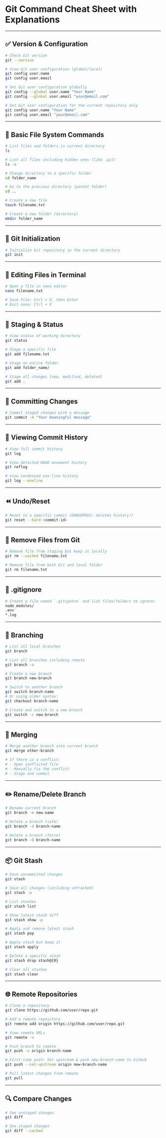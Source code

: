 # Git Command Cheat Sheet with Explanations

---

## ✅ Version & Configuration

```bash
# Check Git version
git --version

# View Git user configuration (global/local)
git config user.name
git config user.email

# Set Git user configuration globally
git config --global user.name "Your Name"
git config --global user.email "your@email.com"

# Set Git user configuration for the current repository only
git config user.name "Your Name"
git config user.email "your@email.com"
```

---

## 📁 Basic File System Commands

```bash
# List files and folders in current directory
ls

# List all files including hidden ones (like .git)
ls -a

# Change directory to a specific folder
cd folder_name

# Go to the previous directory (parent folder)
cd ..

# Create a new file
touch filename.txt

# Create a new folder (directory)
mkdir folder_name
```

---

## 🔧 Git Initialization

```bash
# Initialize Git repository in the current directory
git init
```

---

## 📝 Editing Files in Terminal

```bash
# Open a file in nano editor
nano filename.txt

# Save file: Ctrl + O, then Enter
# Exit nano: Ctrl + X
```

---

## 🚥 Staging & Status

```bash
# View status of working directory
git status

# Stage a specific file
git add filename.txt

# Stage an entire folder
git add folder_name/

# Stage all changes (new, modified, deleted)
git add .
```

---

## 💾 Committing Changes

```bash
# Commit staged changes with a message
git commit -m "Your meaningful message"
```

---

## 📜 Viewing Commit History

```bash
# View full commit history
git log

# View detailed HEAD movement history
git reflog

# View condensed one-line history
git log --oneline
```

---

## ⏪ Undo/Reset

```bash
# Reset to a specific commit (DANGEROUS: deletes history!)
git reset --hard <commit-id>
```

---

## 🧹 Remove Files from Git

```bash
# Remove file from staging but keep it locally
git rm --cached filename.txt

# Remove file from both Git and local folder
git rm filename.txt
```

---

## 🚫 .gitignore

```bash
# Create a file named `.gitignore` and list files/folders to ignore:
node_modules/
.env
*.log
```

---

## 🌿 Branching

```bash
# List all local branches
git branch

# List all branches including remote
git branch -a

# Create a new branch
git branch new-branch

# Switch to another branch
git switch branch-name
# Or using older syntax:
git checkout branch-name

# Create and switch to a new branch
git switch -c new-branch
```

---

## 🔀 Merging

```bash
# Merge another branch into current branch
git merge other-branch

# If there is a conflict:
# - Open conflicted file
# - Manually fix the conflict
# - Stage and commit
```

---

## ✏️ Rename/Delete Branch

```bash
# Rename current branch
git branch -m new-name

# Delete a branch (safe)
git branch -d branch-name

# Delete a branch (force)
git branch -D branch-name
```

---

## 📦 Git Stash

```bash
# Save uncommitted changes
git stash

# Save all changes (including untracked)
git stash -a

# List stashes
git stash list

# Show latest stash diff
git stash show -p

# Apply and remove latest stash
git stash pop

# Apply stash but keep it
git stash apply

# Delete a specific stash
git stash drop stash@{0}

# Clear all stashes
git stash clear
```

---

## 🌐 Remote Repositories

```bash
# Clone a repository
git clone https://github.com/user/repo.git

# Add a remote repository
git remote add origin https://github.com/user/repo.git

# View remote URLs
git remote -v

# Push branch to remote
git push -u origin branch-name

# First-time push: Set upstream & push new-branch-name to GitHub
git push --set-upstream origin new-branch-name

# Pull latest changes from remote
git pull
```

---

## 🔍 Compare Changes

```bash
# See unstaged changes
git diff

# See staged changes
git diff --cached
```


